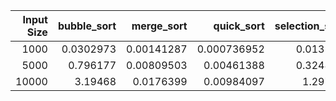 |   Input Size |   bubble_sort |   merge_sort |   quick_sort |   selection_sort |   insertion_sort |   heap_sort |   counting_sort |   radix_sort |   shell_sort |   bucket_sort |   cocktail_shaker_sort |   comb_sort |   gnome_sort |   tim_sort |   pancake_sort |   tree_sort |
|-------------:|--------------:|-------------:|-------------:|-----------------:|-----------------:|------------:|----------------:|-------------:|-------------:|--------------:|-----------------------:|------------:|-------------:|-----------:|---------------:|------------:|
|         1000 |     0.0302973 |   0.00141287 |  0.000736952 |         0.013133 |        0.0152078 |  0.00188375 |     0.000720024 |  0.000692844 |   0.00107598 |   0.000255823 |              0.0266881 |  0.00106001 |    0.0427058 | 0.00121903 |       0.028846 |  0.00173783 |
|         5000 |     0.796177  |   0.00809503 |  0.00461388  |         0.324857 |        0.391086  |  0.0125639  |     0.00150514  |  0.00448895  |   0.00806189 |   0.00119591  |              0.697941  |  0.00718212 |    1.12019   | 0.00787687 |       0.711647 |  0.011776   |
|        10000 |     3.19468   |   0.0176399  |  0.00984097  |         1.29767  |        1.53475   |  0.02723    |     0.00245786  |  0.0089159   |   0.018393   |   0.0109072   |              2.8235    |  0.0159588  |    4.45491   | 0.016818   |       2.77387  |  0.023442   |